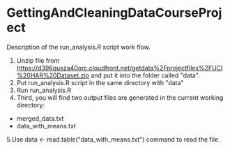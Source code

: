GettingAndCleaningDataCourseProject
========================================
Description of the run_analysis.R script work flow.
1. Unzip file from https://d396qusza40orc.cloudfront.net/getdata%2Fprojectfiles%2FUCI%20HAR%20Dataset.zip and put it into the folder called "data".
2. Put run_analysis.R script in the same directory with "data"
3. Run run_analysis.R 
4. Third, you will find two output files are generated in the current working directory:
* merged_data.txt
* data_with_means.txt

5.Use data <- read.table("data_with_means.txt") command to read the file. 
